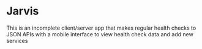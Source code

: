 # Jarvis
This is an incomplete client/server app that makes regular health checks to JSON APIs with a mobile interface to view health check data and add new services
